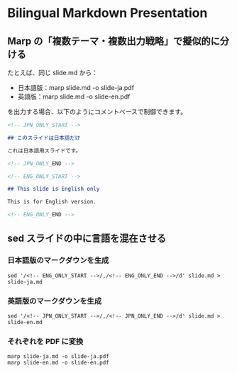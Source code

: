 # Bilingual Markdown Presentation

## Marp の「複数テーマ・複数出力戦略」で擬似的に分ける

たとえば、同じ slide.md から：

- 日本語版：marp slide.md -o slide-ja.pdf
- 英語版：marp slide.md -o slide-en.pdf

を出力する場合、以下のようにコメントベースで制御できます。

```markdown
<!-- JPN_ONLY_START -->

## このスライドは日本語だけ

これは日本語用スライドです。

<!-- JPN_ONLY_END -->

<!-- ENG_ONLY_START -->

## This slide is English only

This is for English version.

<!-- ENG_ONLY_END -->
```

## sed スライドの中に言語を混在させる

### 日本語版のマークダウンを生成

```
sed '/<!-- ENG_ONLY_START -->/,/<!-- ENG_ONLY_END -->/d' slide.md > slide-ja.md
```

### 英語版のマークダウンを生成

```
sed '/<!-- JPN_ONLY_START -->/,/<!-- JPN_ONLY_END -->/d' slide.md > slide-en.md
```

### それぞれを PDF に変換

```
marp slide-ja.md -o slide-ja.pdf
marp slide-en.md -o slide-en.pdf
```
